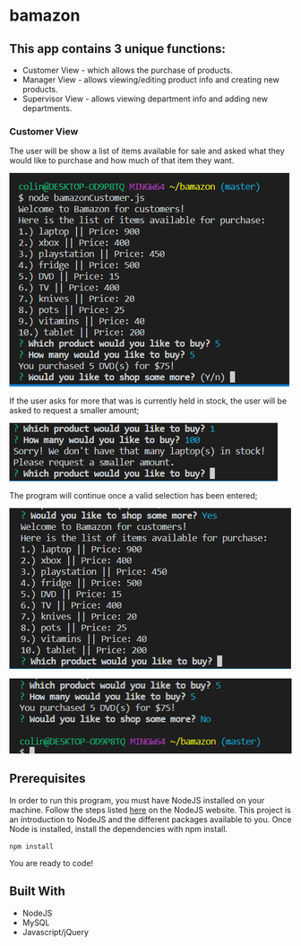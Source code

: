 # bamazon

## This app contains 3 unique functions:

* Customer View - which allows the purchase of products.
* Manager View - allows viewing/editing product info and creating new products.
* Supervisor View - allows viewing department info and adding new departments.

### Customer View

The user will be show a list of items available for sale and asked what they would like to purchase and how much of that item they want.

![image1](images/Capture1.PNG)

If the user asks for more that was is currently held in stock, the user will be asked to request a smaller amount;

![image2](images/Capture4.PNG)

The program will continue once a valid selection has been entered;

![image3](images/Capture2.PNG)

![image4](images/Capture3.PNG)

## Prerequisites
In order to run this program, you must have NodeJS installed on your machine. Follow the steps listed [here](https://nodejs.org/en/download/) on the NodeJS website. This project is an introduction to NodeJS and the different packages available to you. Once Node is installed, install the dependencies with npm install.
```
npm install
```
You are ready to code!

## Built With
* NodeJS
* MySQL
* Javascript/jQuery
